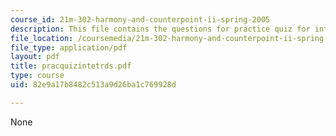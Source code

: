 ```yaml
---
course_id: 21m-302-harmony-and-counterpoint-ii-spring-2005
description: This file contains the questions for practice quiz for intervals.
file_location: /coursemedia/21m-302-harmony-and-counterpoint-ii-spring-2005/82e9a17b8482c513a9d26ba1c769928d_pracquizintetrds.pdf
file_type: application/pdf
layout: pdf
title: pracquizintetrds.pdf
type: course
uid: 82e9a17b8482c513a9d26ba1c769928d

---
```

None